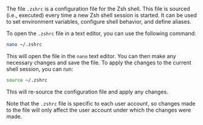 The file `.zshrc` is a configuration file for the Zsh shell. This file is sourced (i.e., executed) every time a new Zsh shell session is started. It can be used to set environment variables, configure shell behavior, and define aliases.

To open the `.zshrc` file in a text editor, you can use the following command:
```bash
nano ~/.zshrc
```
This will open the file in the `nano` text editor. You can then make any necessary changes and save the file. To apply the changes to the current shell session, you can run:
```bash
source ~/.zshrc
```
This will re-source the configuration file and apply any changes.

Note that the `.zshrc` file is specific to each user account, so changes made to the file will only affect the user account under which the changes were made.